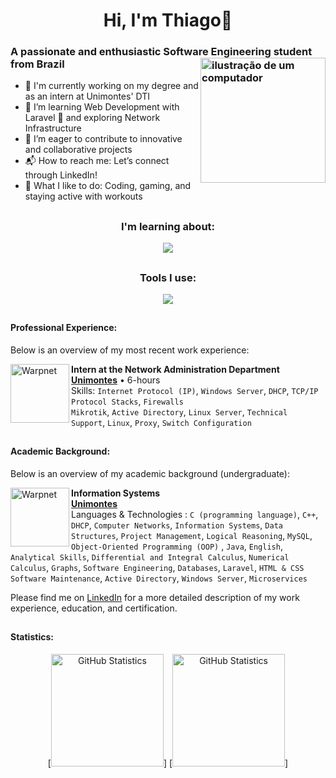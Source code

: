 <link rel="stylesheet" href="https://cdn.jsdelivr.net/gh/devicons/devicon@v2.15.1/devicon.min.css">

<div align="center">
  <h1>Hi, I'm Thiago👋</h1>
</div>

### A passionate and enthusiastic Software Engineering student from Brazil <img src="https://raw.githubusercontent.com/MicaelliMedeiros/micaellimedeiros/master/image/computer-illustration.png" alt="ilustração de um computador" min-width="200px" max-width="200px" width="200px" align="right">

- 🎈 I'm currently working on my degree and as an intern at Unimontes' DTI
- 🍃 I’m learning Web Development with Laravel 🐘 and exploring Network Infrastructure
- 🤝 I’m eager to contribute to innovative and collaborative projects
- 📬 How to reach me: Let’s connect through LinkedIn!
- 🎲 What I like to do: Coding, gaming, and staying active with workouts

##

<h3 align="center">I'm learning about:</h3>

<p align="center">
  <a href="https://skillicons.dev">
    <img src="https://skillicons.dev/icons?i=django,java,py,js,linux,laravel,php,bootstrap,react&perline=4" />
  </a>
</p>

##

<h3 align="center">Tools I use:</h3>

<p align="center">
  <a href="https://skillicons.dev">
    <img src="https://skillicons.dev/icons?i=html,css,c,git,github,grafana,java,linkedin,linux,mysql,replit,visualstudio,eclipse,figma&perline=7" />
  </a>
</p>

##

#### Professional Experience:
Below is an overview of my most recent work experience:

[<img align="left" height="94px" width="94px" alt="Warpnet" src="https://cdn-images-1.medium.com/v2/resize:fit:195/1*Vd5HRW3qppg1IS5egbFeow@2x.jpeg"/>](https://unimontes.br/)
**Intern at the Network Administration Department** \
[**Unimontes**](https://unimontes.br/) • 6-hours \
Skills: `Internet Protocol (IP)`, `Windows Server`, `DHCP`, `TCP/IP Protocol Stacks`, `Firewalls`
<br/> `Mikrotik`, `Active Directory`, `Linux Server`, `Technical Support`, `Linux`, `Proxy`, `Switch Configuration`

##

#### Academic Background:
Below is an overview of my academic background (undergraduate):

[<img align="left" height="94px" width="94px" alt="Warpnet" src="https://cdn-images-1.medium.com/v2/resize:fit:195/1*Vd5HRW3qppg1IS5egbFeow@2x.jpeg"/>](https://unimontes.br/)
**Information Systems** \
[**Unimontes**](https://unimontes.br/) \
Languages & Technologies : `C (programming language)`, `C++`, `DHCP`, `Computer Networks`, `Information Systems`,
`Data Structures`, `Project Management`, `Logical Reasoning`, `MySQL`, `Object-Oriented Programming (OOP)` , `Java`,
`English`, `Analytical Skills`, `Differential and Integral Calculus`, `Numerical Calculus`, `Graphs`, `Software Engineering`, `Databases`, `Laravel`, `HTML & CSS`
`Software Maintenance`, `Active Directory`, `Windows Server`, `Microservices`

Please find me on [LinkedIn](https://www.linkedin.com/in/thiago-rezende-398707248) for a more detailed description of my work experience, education, and certification.

##

#### Statistics:

<div align="center">
  [<img height="180px" alt="GitHub Statistics" src="https://github-readme-stats.vercel.app/api/?username=thiagorezendev&show_icons=true&include_all_commits=true&theme=dark"/>]
  [<img height="180px" alt="GitHub Statistics" src="https://github-readme-stats.vercel.app/api/top-langs/?username=thiagorezendev&layout=compact&langs_count=7&theme=dark"/>]
</div>
